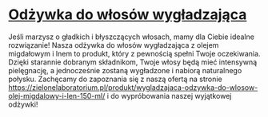 # [Odżywka do włosów wygładzająca](https://zielonelaboratorium.pl/produkt/wygladzajaca-odzywka-do-wlosow-olej-migdalowy-i-len-150-ml/)

Jeśli marzysz o gładkich i błyszczących włosach, mamy dla Ciebie idealne rozwiązanie! Nasza odżywka do włosów wygładzająca z olejem migdałowym i lnem to produkt, który z pewnością spełni Twoje oczekiwania. Dzięki starannie dobranym składnikom, Twoje włosy będą mieć intensywną pielęgnację, a jednocześnie zostaną wygładzone i nabiorą naturalnego połysku. Zachęcamy do zapoznania się z naszą ofertą na stronie https://zielonelaboratorium.pl/produkt/wygladzajaca-odzywka-do-wlosow-olej-migdalowy-i-len-150-ml/ i do wypróbowania naszej wyjątkowej odżywki!